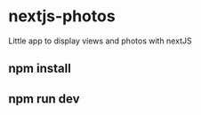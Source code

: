 # nextjs-photos

Little app to display views and photos with nextJS


## npm install
## npm run dev
